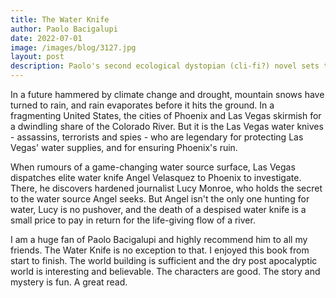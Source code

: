 ```yaml
---
title: The Water Knife
author: Paolo Bacigalupi
date: 2022-07-01
image: /images/blog/3127.jpg
layout: post
description: Paolo's second ecological dystopian (cli-fi?) novel sets the action in the arid American south west, where water is the most precious commodity.
---
```


In a future hammered by climate change and drought, mountain snows have turned to rain, and rain evaporates before it hits the ground. In a fragmenting United States, the cities of Phoenix and Las Vegas skirmish for a dwindling share of the Colorado River. But it is the Las Vegas water knives - assassins, terrorists and spies - who are legendary for protecting Las Vegas' water supplies, and for ensuring Phoenix's ruin.

When rumours of a game-changing water source surface, Las Vegas dispatches elite water knife Angel Velasquez to Phoenix to investigate. There, he discovers hardened journalist Lucy Monroe, who holds the secret to the water source Angel seeks. But Angel isn't the only one hunting for water, Lucy is no pushover, and the death of a despised water knife is a small price to pay in return for the life-giving flow of a river.

I am a huge fan of Paolo Bacigalupi and highly recommend him to all my friends. The Water Knife is no exception to that. I enjoyed this book from start to finish. The world building is sufficient and the dry post apocalyptic world is interesting and believable. The characters are good. The story and mystery is fun. A great read.
